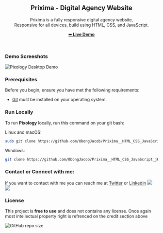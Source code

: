 <div align="center">
  
 
  <h2 align="center">Prixima - Digital Agency Website</h2>

  Prixima is a fully responsive digital agency website, <br />Responsive for all devices, build using HTML, CSS, and JavaScript.

  <a href="https://codewithsadee.github.io/pixology/"><strong>➥ Live Demo</strong></a>

</div>

<br />

### Demo Screeshots

![Pixology Desktop Demo](./readme-images/desktop.png "Desktop Demo")

### Prerequisites

Before you begin, ensure you have met the following requirements:

* [Git](https://git-scm.com/downloads "Download Git") must be installed on your operating system.

### Run Locally

To run **Pixology** locally, run this command on your git bash:

Linux and macOS:

```bash
sudo git clone https://github.com/UbongJacob/Prixima__HTML_CSS_JavaScript_jQuery_BootStrap.git
```

Windows:

```bash
git clone https://github.com/UbongJacob/Prixima__HTML_CSS_JavaScript_jQuery_BootStrap.git
```

### Contact or Connect with me:

If you want to contact with me you can reach me at [Twitter](https://www.twitter.com/ubonggjacob) or [Linkedin](https://www.linkedin.com/in/ubonggjacob)
<a href = "https://www.linkedin.com/in/ubonggjacob"><img src="https://img.icons8.com/fluent/48/000000/linkedin.png"/></a>
<a href = "https://twitter.com/UbonggJacob"><img src="https://img.icons8.com/fluent/48/000000/twitter.png"/></a>

### License

This project is **free to use** and does not contains any license. Once again most intellectual property right is refrenced on the credit section above

 ![GitHub repo size](https://img.shields.io/github/repo-size/UbongJacob/Prixima__HTML_CSS_JavaScript_jQuery_BootStrap)
